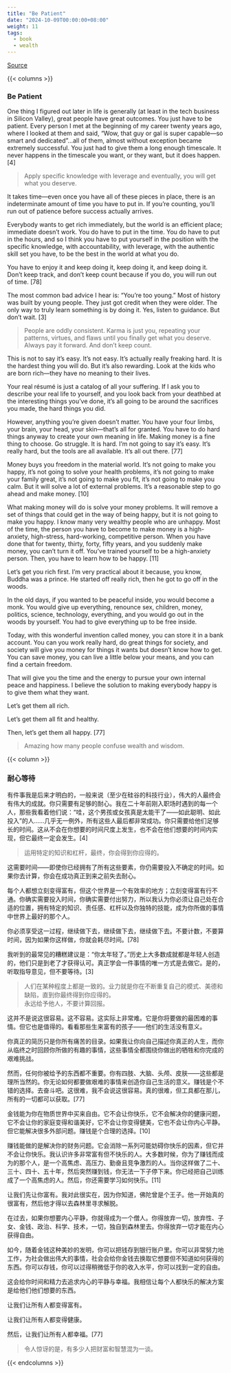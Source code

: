 ```yaml
---
title: "Be Patient"
date: "2024-10-09T00:00:00+08:00"
weight: 11
tags:
  - book
  - wealth
---
```


[Source](https://www.navalmanack.com/almanack-of-naval-ravikant/be-patient)

{{< columns >}}

### Be Patient

One thing I figured out later in life is generally (at least in the tech business in Silicon Valley), great people have great outcomes. You just have to be patient. Every person I met at the beginning of my career twenty years ago, where I looked at them and said, “Wow, that guy or gal is super capable—so smart and dedicated”…all of them, almost without exception became extremely successful. You just had to give them a long enough timescale. It never happens in the timescale you want, or they want, but it does happen. [4]

> Apply specific knowledge with leverage and eventually, you will get what you deserve.

It takes time—even once you have all of these pieces in place, there is an indeterminate amount of time you have to put in. If you’re counting, you’ll run out of patience before success actually arrives.

Everybody wants to get rich immediately, but the world is an efficient place; immediate doesn’t work. You do have to put in the time. You do have to put in the hours, and so I think you have to put yourself in the position with the specific knowledge, with accountability, with leverage, with the authentic skill set you have, to be the best in the world at what you do.

You have to enjoy it and keep doing it, keep doing it, and keep doing it. Don’t keep track, and don’t keep count because if you do, you will run out of time. [78]

The most common bad advice I hear is: “You’re too young.” Most of history was built by young people. They just got credit when they were older. The only way to truly learn something is by doing it. Yes, listen to guidance. But don’t wait. [3]

> People are oddly consistent. Karma is just you, repeating your patterns, virtues, and flaws until you finally get what you deserve.  
> Always pay it forward. And don’t keep count.

This is not to say it’s easy. It’s not easy. It’s actually really freaking hard. It is the hardest thing you will do. But it’s also rewarding. Look at the kids who are born rich—they have no meaning to their lives.

Your real résumé is just a catalog of all your suffering. If I ask you to describe your real life to yourself, and you look back from your deathbed at the interesting things you’ve done, it’s all going to be around the sacrifices you made, the hard things you did.

However, anything you’re given doesn’t matter. You have your four limbs, your brain, your head, your skin—that’s all for granted. You have to do hard things anyway to create your own meaning in life. Making money is a fine thing to choose. Go struggle. It is hard. I’m not going to say it’s easy. It’s really hard, but the tools are all available. It’s all out there. [77]

Money buys you freedom in the material world. It’s not going to make you happy, it’s not going to solve your health problems, it’s not going to make your family great, it’s not going to make you fit, it’s not going to make you calm. But it will solve a lot of external problems. It’s a reasonable step to go ahead and make money. [10]

What making money will do is solve your money problems. It will remove a set of things that could get in the way of being happy, but it is not going to make you happy. I know many very wealthy people who are unhappy. Most of the time, the person you have to become to make money is a high-anxiety, high-stress, hard-working, competitive person. When you have done that for twenty, thirty, forty, fifty years, and you suddenly make money, you can’t turn it off. You’ve trained yourself to be a high-anxiety person. Then, you have to learn how to be happy. [11]

Let’s get you rich first. I’m very practical about it because, you know, Buddha was a prince. He started off really rich, then he got to go off in the woods.

In the old days, if you wanted to be peaceful inside, you would become a monk. You would give up everything, renounce sex, children, money, politics, science, technology, everything, and you would go out in the woods by yourself. You had to give everything up to be free inside.

Today, with this wonderful invention called money, you can store it in a bank account. You can you work really hard, do great things for society, and society will give you money for things it wants but doesn’t know how to get. You can save money, you can live a little below your means, and you can find a certain freedom.

That will give you the time and the energy to pursue your own internal peace and happiness. I believe the solution to making everybody happy is to give them what they want.

Let’s get them all rich.

Let’s get them all fit and healthy.

Then, let’s get them all happy. [77]

> Amazing how many people confuse wealth and wisdom.

{{< column >}}

### 耐心等待

有件事我是后来才明白的，一般来说（至少在硅谷的科技行业），伟大的人最终会有伟大的成就。你只需要有足够的耐心。我在二十年前刚入职场时遇到的每一个人，那些我看着他们说：“哇，这个男孩或女孩真是太能干了——如此聪明、如此投入”的人……几乎无一例外，所有这些人最后都非常成功。你只需要给他们足够长的时间。这从不会在你想要的时间尺度上发生，也不会在他们想要的时间内实现，但它最终一定会发生。[4]

> 运用特定的知识和杠杆，最终，你会得到你应得的。

这需要时间——即使你已经拥有了所有这些要素，你仍需要投入不确定的时间。如果你去计算，你会在成功真正到来之前失去耐心。

每个人都想立刻变得富有，但这个世界是一个有效率的地方；立刻变得富有行不通。你确实需要投入时间，你确实需要付出努力，所以我认为你必须让自己处在合适的位置，拥有特定的知识、责任感、杠杆以及你独特的技能，成为你所做的事情中世界上最好的那个人。

你必须享受这一过程，继续做下去，继续做下去，继续做下去。不要计数，不要算时间，因为如果你这样做，你就会耗尽时间。[78]

我听到的最常见的糟糕建议是：“你太年轻了。”历史上大多数成就都是年轻人创造的，他们只是到老了才获得认可。真正学会一件事情的唯一方式是去做它。是的，听取指导意见，但不要等待。[3]

> 人们在某种程度上都是一致的。业力就是你在不断重复自己的模式、美德和缺陷，直到你最终得到你应得的。  
> 永远给予他人，不要计算回报。

这并不是说这很容易。这不容易。这实际上非常难。它是你将要做的最困难的事情。但它也是值得的。看看那些生来富有的孩子——他们的生活没有意义。

你真正的简历只是你所有痛苦的目录。如果我让你向自己描述你真正的人生，而你从临终之时回顾你所做的有趣的事情，这些事情全都围绕你做出的牺牲和你完成的艰难挑战。

然而，任何你被给予的东西都不重要。你有四肢、大脑、头颅、皮肤——这些都是理所当然的。你无论如何都要做艰难的事情来创造你自己生活的意义。赚钱是个不错的选择。去奋斗吧。这很难，我不会说这很容易。真的很难，但工具都在那儿，所有的一切都可以获取。[77]

金钱能为你在物质世界中买来自由。它不会让你快乐，它不会解决你的健康问题，它不会让你的家庭变得和谐美好，它不会让你变得健美，它也不会让你内心平静。但它能解决很多外部问题。赚钱是个合理的选择。[10]

赚钱能做的是解决你的财务问题。它会消除一系列可能妨碍你快乐的因素，但它并不会让你快乐。我认识许多非常富有但不快乐的人。大多数时候，你为了赚钱而成为的那个人，是一个高焦虑、高压力、勤奋且竞争激烈的人。当你这样做了二十、三十、四十、五十年，然后突然赚到钱，你无法一下子停下来。你已经把自己训练成了一个高焦虑的人。然后，你还需要学习如何快乐。[11]

让我们先让你富有。我对此很实在，因为你知道，佛陀曾是个王子。他一开始真的很富有，然后他才得以去森林里寻求解脱。

在过去，如果你想要内心平静，你就得成为一个僧人。你得放弃一切，放弃性、子女、金钱、政治、科学、技术，一切，独自到森林里去。你得放弃一切才能在内心获得自由。

如今，随着金钱这种美妙的发明，你可以把钱存到银行账户里。你可以非常努力地工作，为社会做出伟大的事情，社会会给你金钱去换取它想要但不知道如何获得的东西。你可以存钱，你可以过得稍微低于你的收入水平，你可以找到一定的自由。

这会给你时间和精力去追求内心的平静与幸福。我相信让每个人都快乐的解决方案是给他们他们想要的东西。

让我们让所有人都变得富有。

让我们让所有人都变得健康。

然后，让我们让所有人都幸福。[77]

> 令人惊讶的是，有多少人把财富和智慧混为一谈。

{{< endcolumns >}}
